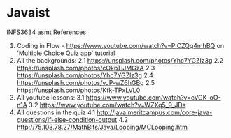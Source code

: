 # Javaist
INFS3634 asmt
References
1. Coding in Flow - https://www.youtube.com/watch?v=PiCZQg4mhBQ on 'Multiple Choice Quiz app' tutorial 
2. All the backgrounds:
2.1 https://unsplash.com/photos/Yhc7YGZlz3g
2.2 https://unsplash.com/photos/cOkpTiJMGzA
2.3 https://unsplash.com/photos/Yhc7YGZlz3g 
2.4 https://unsplash.com/photos/vJP-wZ6hGBg 
2.5 https://unsplash.com/photos/Kfk-TPxLVL0 
3. All youtube lessons:
3.1 https://www.youtube.com/watch?v=cVGK_oO-n1A 
3.2 https://www.youtube.com/watch?v=WZXq5_9_JDs
4. All questions in the quiz 
4.1 http://java.meritcampus.com/core-java-questions/If-else-condition-output
4.2 http://75.103.78.27/MathBits/Java/Looping/MCLooping.htm 
